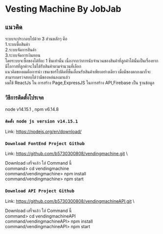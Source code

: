 # Vesting Machine By JobJab

## แนวคิด
ระบบจะประกอบไปด้วย 3 ส่วนหลักๆ คือ \
1.ระบบซื้อสินค้า \
2.ระบบจัดการสินค้า \
3.ระบบจัดการเงินทอน \
โดยระบบจะซื้อของได้ทีละ 1 ชิ้นเท่านั้น เนื่องจากว่าการนับจำนวนของสินค้าที่ลูกค้าได้นั้นเป็นเรื่องยาก มีโอกาสที่ลูกค้าจะไม่ได้รับสินค้าตามจำนวนที่เลือก \
แนวคิดของผมคือการนำ เซนเซอร์ไปติดที่ชั้นเลื่อนรับสินค้าเพียงอย่างเดียว เมื่อมีของตกลงมาก็จะสามารถตรวจสอบได้ว่ามีของหล่นลงมาแล้ว \
ผมใช้ ReactJs ใน การสร้าง Page,ExpressJS ในการสร้าง API,Firebase เป็น ฐานข้อมูล

## `วิธีการติดตั้งโปรเจค`
node v14.15.1 , npm v6.14.8

### `ติดตั้ง node js version v14.15.1`
Link: https://nodejs.org/en/download/

### `Download FontEnd Project Github`
Link: https://github.com/b5730300808/vendingmachine.git \

Download เสร็จแล้ว ใส่ Command นี้ \
command> cd vendingmachine \
command/vendingmachine> npm install \
command/vendingmachine> npm start 

### `Download API Project Github`
Link: https://github.com/b5730300808/vendingmachineAPI.git \

Download เสร็จแล้ว ใส่ Command นี้ \
command> cd vendingmachineAPI \
command/vendingmachineAPI> npm install \
command/vendingmachineAPI> npm start 




